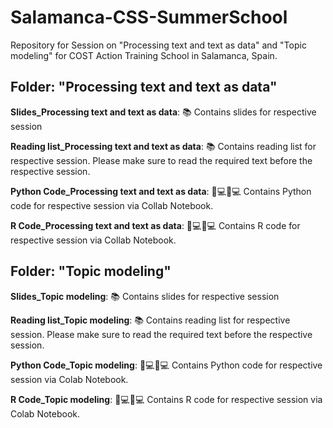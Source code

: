 # Salamanca-CSS-SummerSchool
Repository for Session on "Processing text and text as data" and "Topic modeling" for COST Action Training School in Salamanca, Spain.

## Folder: "Processing text and text as data"
**Slides_Processing text and text as data**: 📚 Contains slides for respective session

**Reading list_Processing text and text as data**: 📚 Contains reading list for respective session. Please make sure to read the required text before the respective session.

**Python Code_Processing text and text as data**: 👩💻🧑💻 Contains Python code for respective session via Collab Notebook.

**R Code_Processing text and text as data**: 👩💻🧑💻 Contains R code for respective session via Collab Notebook.

## Folder: "Topic modeling"
**Slides_Topic modeling**: 📚 Contains slides for respective session

**Reading list_Topic modeling**: 📚 Contains reading list for respective session. Please make sure to read the required text before the respective session.

**Python Code_Topic modeling**: 👩💻🧑💻 Contains Python code for respective session via Colab Notebook.

**R Code_Topic modeling**: 👩💻🧑💻 Contains R code for respective session via Colab Notebook.
